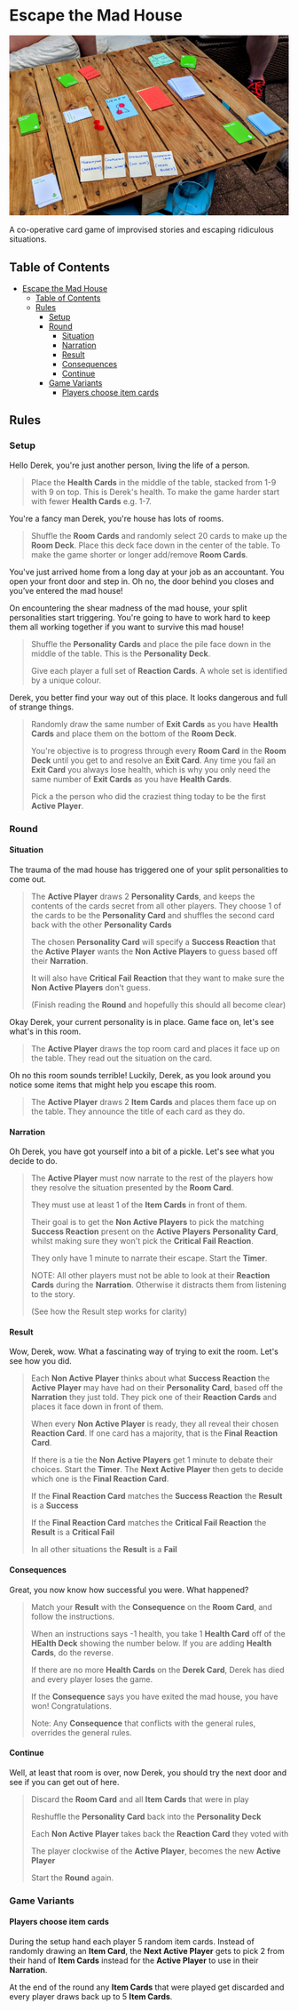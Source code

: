 # Escape the Mad House

![Escape the Mad House v3](assets/escape-the-madhouse-v3.jpg)

A co-operative card game of improvised stories and escaping ridiculous situations.

## Table of Contents

- [Escape the Mad House](#escape-the-mad-house)
  - [Table of Contents](#table-of-contents)
  - [Rules](#rules)
    - [Setup](#setup)
    - [Round](#round)
      - [Situation](#situation)
      - [Narration](#narration)
      - [Result](#result)
      - [Consequences](#consequences)
      - [Continue](#continue)
    - [Game Variants](#game-variants)
      - [Players choose item cards](#players-choose-item-cards)

## Rules

### Setup

Hello Derek, you're just another person, living the life of a person.

> Place the **Health Cards** in the middle of the table, stacked from 1-9 with 9 on top. This is Derek's health. To make the game harder start with fewer **Health Cards** e.g. 1-7.

You're a fancy man Derek, you're house has lots of rooms.

> Shuffle the **Room Cards** and randomly select 20 cards to make up the **Room Deck**. Place this deck face down in the center of the table. To make the game shorter or longer add/remove **Room Cards**.

You've just arrived home from a long day at your job as an accountant. You open your front door and step in. Oh no, the door behind you closes and you’ve entered the mad house!

On encountering the shear madness of the mad house, your split personalities start triggering. You're going to have to work hard to keep them all working together if you want to survive this mad house!

> Shuffle the **Personality Cards** and place the pile face down in the middle of the table. This is the **Personality Deck**.
>
> Give each player a full set of **Reaction Cards**. A whole set is identified by a unique colour.

Derek, you better find your way out of this place. It looks dangerous and full of strange things.

> Randomly draw the same number of **Exit Cards** as you have **Health Cards** and place them on the bottom of the **Room Deck**.
>
> You're objective is to progress through every **Room Card** in the **Room Deck** until you get to and resolve an **Exit Card**. Any time you fail an **Exit Card** you always lose health, which is why you only need the same number of **Exit Cards** as you have **Health Cards**.
>
> Pick a the person who did the craziest thing today to be the first **Active Player**.

### Round

#### Situation

The trauma of the mad house has triggered one of your split personalities to come out.

> The **Active Player** draws 2 **Personality Cards**, and keeps the contents of the cards secret from all other players. They choose 1 of the cards to be the **Personality Card** and shuffles the second card back with the other **Personality Cards**
>
> The chosen **Personality Card** will specify a **Success Reaction** that the **Active Player** wants the **Non Active Players** to guess based off their **Narration**.
>
> It will also have **Critical Fail Reaction** that they want to make sure the **Non Active Players** don't guess.
>
> (Finish reading the **Round** and hopefully this should all become clear)

Okay Derek, your current personality is in place. Game face on, let's see what's in this room.

> The **Active Player** draws the top room card and places it face up on the table. They read out the situation on the card.

Oh no this room sounds terrible! Luckily, Derek, as you look around you notice some items that might help you escape this room.

> The **Active Player** draws 2 **Item Cards** and places them face up on the table. They announce the title of each card as they do.

#### Narration

Oh Derek, you have got yourself into a bit of a pickle. Let's see what you decide to do.

> The **Active Player** must now narrate to the rest of the players how they resolve the situation presented by the **Room Card**.
>
> They must use at least 1 of the **Item Cards** in front of them.
>
> Their goal is to get the **Non Active Players** to pick the matching **Success Reaction** present on the **Active Players** **Personality Card**, whilst making sure they won't pick the **Critical Fail Reaction**.
>
> They only have 1 minute to narrate their escape. Start the **Timer**.
>
> NOTE: All other players must not be able to look at their **Reaction Cards** during the **Narration**. Otherwise it distracts them from listening to the story.
>
> (See how the Result step works for clarity)

#### Result

Wow, Derek, wow. What a fascinating way of trying to exit the room. Let's see how you did.

> Each **Non Active Player** thinks about what **Success Reaction** the **Active Player** may have had on their **Personality Card**, based off the **Narration** they just told. They pick one of their **Reaction Cards** and places it face down in front of them.
>
> When every **Non Active Player** is ready, they all reveal their chosen **Reaction Card**. If one card has a majority, that is the **Final Reaction Card**.
>
> If there is a tie the **Non Active Players** get 1 minute to debate their choices. Start the **Timer**. The **Next Active Player** then gets to decide which one is the **Final Reaction Card**.
>
> If the **Final Reaction Card** matches the **Success Reaction** the **Result** is a **Success**
>
> If the **Final Reaction Card** matches the **Critical Fail Reaction** the **Result** is a **Critical Fail**
>
> In all other situations the **Result** is a **Fail**

#### Consequences

Great, you now know how successful you were. What happened?

> Match your **Result** with the **Consequence** on the **Room Card**, and follow the instructions.
>
> When an instructions says -1 health, you take 1 **Health Card** off of the **HEalth Deck** showing the number below. If you are adding **Health Cards**, do the reverse.
>
> If there are no more **Health Cards** on the **Derek Card**, Derek has died and every player loses the game.
>
> If the **Consequence** says you have exited the mad house, you have won! Congratulations.
>
> Note: Any **Consequence** that conflicts with the general rules, overrides the general rules.

#### Continue

Well, at least that room is over, now Derek, you should try the next door and see if you can get out of here.

> Discard the **Room Card** and all **Item Cards** that were in play
>
> Reshuffle the **Personality Card** back into the **Personality Deck**
>
> Each **Non Active Player** takes back the **Reaction Card** they voted with
>
> The player clockwise of the **Active Player**, becomes the new **Active Player**
>
> Start the **Round** again.

### Game Variants

#### Players choose item cards

During the setup hand each player 5 random item cards. Instead of randomly drawing an **Item Card**, the **Next Active Player** gets to pick 2 from their hand of **Item Cards** instead for the **Active Player** to use in their **Narration**.

At the end of the round any **Item Cards** that were played get discarded and every player draws back up to 5 **Item Cards**.
